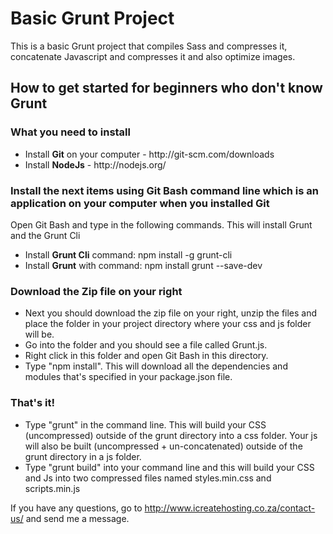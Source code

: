 # Basic Grunt Project
This is a basic Grunt project that compiles Sass and compresses it, concatenate Javascript and compresses it and also optimize images.

<h2>How to get started for beginners who don't know Grunt</h2>

<h3>What you need to install</h3>
<ul>
<li>Install <strong>Git</strong> on your computer - http://git-scm.com/downloads</li>
<li>Install <strong>NodeJs</strong> - http://nodejs.org/</li>
</ul>

<h3>Install the next items using Git Bash command line which is an application on your computer when you installed Git</h3>
<p>Open Git Bash and type in the following commands. This will install Grunt and the Grunt Cli</p>
<ul>
<li>Install <strong>Grunt Cli</strong>  command: npm install -g grunt-cli</li>
<li>Install <strong>Grunt</strong> with command: npm install grunt --save-dev</li>
</ul>

<h3>Download the Zip file on your right</h3>
<ul>
<li>Next you should download the zip file on your right, unzip the files and place the folder in your project directory where your css and js folder will be.</li>
<li>Go into the folder and you should see a file called Grunt.js.</li>
<li>Right click in this folder and open Git Bash in this directory.</li>
<li>Type "npm install". This will download all the dependencies and modules that's specified in your package.json file.</li>
</ul>

<h3>That's it!</h3>
<ul>
<li>Type "grunt" in the command line. This will build your CSS (uncompressed) outside of the grunt directory into a css folder. Your js will also be built (uncompressed + un-concatenated) outside of the grunt directory in a js folder.</li>
<li>Type "grunt build" into your command line and this will build your CSS and Js into two compressed files named styles.min.css and scripts.min.js</li>
</ul>

If you have any questions, go to http://www.icreatehosting.co.za/contact-us/ and send me a message.
